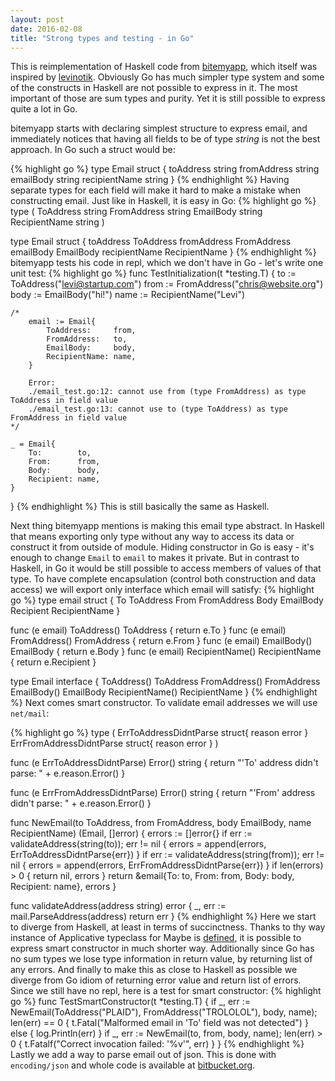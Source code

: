 ```yaml
---
layout: post
date: 2016-02-08
title: "Strong types and testing - in Go"
---
```


This is reimplementation of Haskell code from [bitemyapp](http://bitemyapp.com/posts/2014-11-18-strong-types-and-testing.html), which itself was inspired by [levinotik](http://levinotik.com/strong-types-and-their-impact-on-testing/). Obviously Go has much simpler type system and some of the constructs in Haskell are not possible to express in it. The most important of those are sum types and purity. Yet it is still possible to express quite a lot in Go.

bitemyapp starts with declaring simplest structure to express email, and immediately notices that having all fields to be of type *string* is not the best approach. In Go such a struct would be:

{% highlight go %}
type Email struct {
	toAddress     string
	fromAddress   string
	emailBody     string
	recipientName string
}
{% endhighlight %}
Having separate types for each field will make it hard to make a mistake when constructing email. Just like in Haskell, it is easy in Go:
{% highlight go %}
type (
	ToAddress     string
	FromAddress   string
	EmailBody     string
	RecipientName string
)

type Email struct {
	toAddress     ToAddress
	fromAddress   FromAddress
	emailBody     EmailBody
	recipientName RecipientName
}
{% endhighlight %}
bitemyapp tests his code in repl, which we don't have in Go - let's write one unit test:
{% highlight go %}
func TestInitialization(t *testing.T) {
	to := ToAddress("levi@startup.com")
	from := FromAddress("chris@website.org")
	body := EmailBody("hi!")
	name := RecipientName("Levi")

	/*
		email := Email{
			ToAddress:     from,
			FromAddress:   to,
			EmailBody:     body,
			RecipientName: name,
		}

		Error:
		./email_test.go:12: cannot use from (type FromAddress) as type ToAddress in field value
		./email_test.go:13: cannot use to (type ToAddress) as type FromAddress in field value
	*/

	_ = Email{
		To:        to,
		From:      from,
		Body:      body,
		Recipient: name,
	}
}
{% endhighlight %}
This is still basically the same as Haskell.

Next thing bitemyapp mentions is making this email type abstract. In Haskell that means exporting only type without any way to access its data or construct it from outside of module. Hiding constructor in Go is easy - it's enough to change `Email` to `email` to makes it private. But in contrast to Haskell, in Go it would be still possible to access members of values of that type. To have complete encapsulation (control both construction and data access) we will export only interface which email will satisfy:
{% highlight go %}
type email struct {
	To        ToAddress
	From      FromAddress
	Body      EmailBody
	Recipient RecipientName
}

func (e email) ToAddress() ToAddress         { return e.To }
func (e email) FromAddress() FromAddress     { return e.From }
func (e email) EmailBody() EmailBody         { return e.Body }
func (e email) RecipientName() RecipientName { return e.Recipient }

type Email interface {
	ToAddress() ToAddress
	FromAddress() FromAddress
	EmailBody() EmailBody
	RecipientName() RecipientName
}
{% endhighlight %}
Next comes smart constructor. To validate email addresses we will use `net/mail`:

{% highlight go %}
type (
	ErrToAddressDidntParse   struct{ reason error }
	ErrFromAddressDidntParse struct{ reason error }
)

func (e ErrToAddressDidntParse) Error() string {
	return "'To' address didn't parse: " + e.reason.Error()
}

func (e ErrFromAddressDidntParse) Error() string {
	return "'From' address didn't parse: " + e.reason.Error()
}

func NewEmail(to ToAddress, from FromAddress, body EmailBody, name RecipientName) (Email, []error) {
	errors := []error{}
	if err := validateAddress(string(to)); err != nil {
		errors = append(errors, ErrToAddressDidntParse{err})
	}
	if err := validateAddress(string(from)); err != nil {
		errors = append(errors, ErrFromAddressDidntParse{err})
	}
	if len(errors) > 0 {
		return nil, errors
	}
	return &email{To: to, From: from, Body: body, Recipient: name}, errors
}

func validateAddress(address string) error {
	_, err := mail.ParseAddress(address)
	return err
}
{% endhighlight %}
Here we start to diverge from Haskell, at least in terms of succinctness. Thanks to thy way instance of Applicative typeclass for Maybe is [defined](http://hackage.haskell.org/package/base-4.8.2.0/docs/src/GHC.Base.html#line-633), it is possible to express smart constructor in much shorter way. Additionally since Go has no sum types we lose type information in return value, by returning list of any errors. And finally to make this as close to Haskell as possible we diverge from Go idiom of returning error value and return list of errors. Since we still have no repl, here is a test for smart constructor:
{% highlight go %}
func TestSmartConstructor(t *testing.T) {
	if _, err := NewEmail(ToAddress("PLAID"), FromAddress("TROLOLOL"), body, name); len(err) == 0 {
		t.Fatal("Malformed email in 'To' field was not detected")
	} else {
		log.Println(err)
	}
	if _, err := NewEmail(to, from, body, name); len(err) > 0 {
		t.Fatalf("Correct invocation failed: '%v'", err)
	}
}
{% endhighlight %}
Lastly we add a way to parse email out of json. This is done with `encoding/json` and whole code is available at [bitbucket.org](http://bitbucket.org/tumdum/email).
